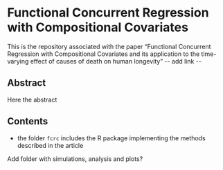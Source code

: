 # Functional Concurrent Regression with Compositional Covariates 

This is the repository associated with the paper “Functional Concurrent Regression with Compositional Covariates 
and its application to the time-varying effect of causes of death on human longevity” -- add link --

## Abstract
Here the abstract

## Contents

- the folder `fcrc` includes the R package implementing the methods described in the article

Add folder with simulations, analysis and plots? 

